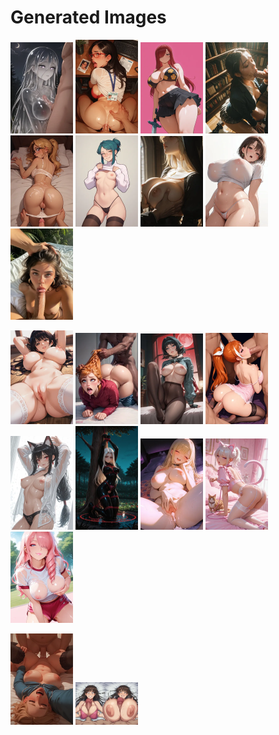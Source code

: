 # Generated Images



<img src="2025_10_15_01_thumb.webp" width="100"/> <img src="2025_10_15_02_thumb.webp" width="100"/> <img src="2025_10_15_03_thumb.webp" width="100"/> <img src="2025_10_15_04_thumb.webp" width="100"/> <img src="2025_10_15_05_thumb.webp" width="100"/> <img src="2025_10_15_06_thumb.webp" width="100"/> <img src="2025_10_15_07_thumb.webp" width="100"/> <img src="2025_10_15_08_thumb.webp" width="100"/> <img src="2025_10_15_09_thumb.webp" width="100"/>

<img src="2025_10_15_10_thumb.webp" width="100"/> <img src="2025_10_15_11_thumb.webp" width="100"/> <img src="2025_10_15_12_thumb.webp" width="100"/> <img src="2025_10_15_13_thumb.webp" width="100"/> <img src="2025_10_15_14_thumb.webp" width="100"/> <img src="2025_10_15_15_thumb.webp" width="100"/> <img src="2025_10_15_16_thumb.webp" width="100"/> <img src="2025_10_15_17_thumb.webp" width="100"/> <img src="2025_10_15_18_thumb.webp" width="100"/>

<img src="2025_10_15_19_thumb.webp" width="100"/> <img src="2025_10_15_20_thumb.webp" width="100"/>